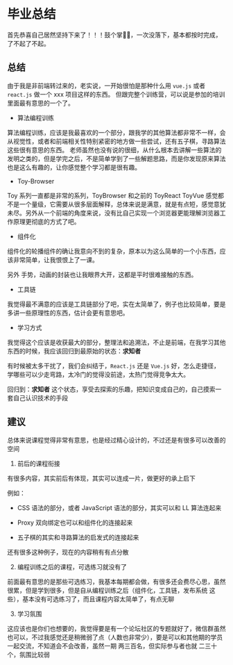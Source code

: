 # 毕业总结

首先恭喜自己居然坚持下来了！！！鼓个掌👏🏻，一次没落下，基本都按时完成，了不起了不起。

## 总结

由于我是非前端转过来的，老实说，一开始很怕是那种什么用 `vue.js` 或者 `react.js` 做一个 xxx 项目这样的东西。
但跟完整个训练营，可以说是参加的培训里面最有意思的一个了。

- 算法编程训练

算法编程训练，应该是我最喜欢的一个部分，跟我学的其他算法都非常不一样，会从视觉性，或者和前端相关性特别紧密的地方做一些尝试，还有五子棋，寻路算法这些很有意思的东西。
老师虽然也没有说的很细，从什么根本去讲解一些算法的发明之类的，但是学完之后，不是简单学到了一些解题思路，而是你发现原来算法也是这么有趣的，让你感觉整个学习都是很有趣。

- Toy-Browser

Toy 系列一直都是非常的系列，ToyBrowser 和之前的 ToyReact ToyVue 感觉都不是一个量级，它需要从很多层面解释，总体来说是满意，就是有点短，感觉意犹未尽。另外从一个前端的角度来说，没有比自己实现一个浏览器更能理解浏览器工作原理更彻底的方式了吧。

- 组件化

组件化的轮播组件的确让我意向不到的复杂，原本以为这么简单的一个小东西，应该非常简单，让我恨恨上了一课。

另外 手势，动画的封装也让我眼界大开，这都是平时很难接触的东西。

- 工具链

我觉得最不满意的应该是工具链部分了吧，实在太简单了，例子也比较简单，要是多讲一些原理性的东西，估计会更有意思吧。

- 学习方式

我觉得这个应该是收获最大的部分，整理法和追溯法，不止是前端，在我学习其他东西的时候，我应该回归到最原始的状态：**求知者**

有时候被太多干扰了，我们会纠结于，`React.js` 还是 `Vue.js` 好，怎么走捷径，学哪些可以少走弯路，太冷门的觉得没前途，太热门觉得竞争太大。

回归到：**求知者** 这个状态，享受去探索的乐趣，把知识变成自己的，自己摸索一套自己认识技术的手段

## 建议

总体来说课程觉得非常有意思，也是经过精心设计的，不过还是有很多可以改善的空间

1. 前后的课程衔接

有很多内容，其实前后有体现，其实可以连成一片，做更好的承上启下

例如：

- CSS 语法的部分，或者 JavaScript 语法的部分，其实可以和 LL 算法连起来

- Proxy 双向绑定也可以和组件化的连接起来

- 五子棋的其实和寻路算法的启发式的连接起来

还有很多这种例子，现在的内容稍有有点分散

2. 编程训练之后的课程，可选练习就没有了

前面最有意思的是那些可选练习，我基本每期都会做，有很多还会费尽心思，虽然很累，但是学到很多，但是自从编程训练之后（组件化，工具链，发布系统 这些），基本没有可选练习了，而且课程内容太简单了，有点无聊

3. 学习氛围

这应该也是你们也想要的，我觉得要是有一个论坛社区的专题就好了，微信群虽然也可以，不过我感觉还是稍微弱了点（人数也非常少），要是可以和其他期的学员一起交流，不知道会不会改善，虽然一期 两三百名，但实际参与者也就 二三十个，氛围比较弱
